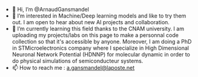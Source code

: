 - 👋 Hi, I’m @ArnaudGansmandel
- 👀 I’m interested in Machine/Deep learning models and like to try them out. I am open to hear about new AI projects and collaboration.
- 🌱 I’m currently learning this field thanks to the CNAM university. I am uploading my projects/labs on this page to make a personnal code collection so that it's accessible by anyone. Moreover, I am doing a PhD in STMicroelectronics company where I specialize in High Dimensional Neuronal Network Potential (HDNNP) for molecular dynamic in order to do physical simulations of semiconducteur systems.
- 📫 How to reach me : a.gansmandel@laposte.net

<!---
ArnaudGansmandel/ArnaudGansmandel is a ✨ special ✨ repository because its `README.md` (this file) appears on your GitHub profile.
You can click the Preview link to take a look at your changes.
--->
